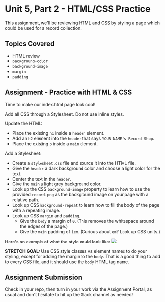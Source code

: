 # Unit 5, Part 2 - HTML/CSS Practice

This assignment, we'll be reviewing HTML and CSS by styling a page which could be used for a record collection.

## Topics Covered

- HTML review
- `background-color`
- `background-image`
- `margin`
- `padding`

## Assignment - Practice with HTML & CSS

Time to make our index.html page look cool!

Add all CSS through a Stylesheet. Do not use inline styles.

Update the HTML:

- Place the existing `h1` inside a `header` element.
- Add an `h2` element into the `header` that says `YOUR NAME's Record Shop`.
- Place the existing `p` inside a `main` element.

Add a Stylesheet:

- Create a `stylesheet.css` file and source it into the HTML file.
- Give the `header` a dark background color and choose a light color for the text.
- Center the text in the `header`.
- Give the `main` a light grey background color.
- Look up the CSS `background-image` property to learn how to use the provided `record.png` as the background image on your page with a relative path. 
- Look up CSS `background-repeat` to learn how to fill the body of the page with a repeating image.
- Look up CSS `margin` and `padding`.
  - Give the `body` a margin of `0`. (This removes the whitespace around the edges of the page.)
  - Give the `main` padding of `1em`. (Curious about `em`? Look up CSS units.)

Here's an example of what the style could look like:
<img src="./example.png">

**STRETCH GOAL:** Use CSS style classes vs element names to do your styling, except for adding the margin to the `body`. That is a good thing to add to every CSS file, and it should use the `body` HTML tag name.

## Assignment Submission

Check in your repo, then turn in your work via the Assignment Portal, as usual and don't hesitate to hit up the Slack channel as needed!

